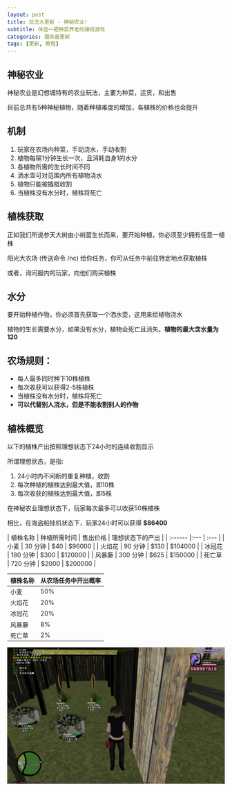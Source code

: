 ```yaml
---
layout: post
title: 玩法大更新 - 神秘农业!
subtitle: 体验一把种菜养老的赚钱游戏
categories: 服务器更新
tags: [更新, 教程]
---
```

## 神秘农业
神秘农业是幻想城特有的农业玩法，主要为种菜，运货，和出售

目前总共有5种神秘植物，随着种植难度的增加，各植株的价格也会提升

## 机制
 1. 玩家在农场内种菜，手动浇水，手动收割
 2. 植物每隔1分钟生长一次，且消耗自身1的水分
 3. 各植物所需的生长时间不同
 4. 洒水壶可对范围内所有植物浇水
 5. 植物只能被撬棍收割
 6. 当植株没有水分时，植株将死亡

## 植株获取
正如我们所说参天大树由小树苗生长而来，要开始种植，你必须至少拥有任意一植株

阳光大农场 (传送命令 /nc) 给你任务，你可从任务中前往特定地点获取植株

或者，询问服内的玩家，向他们购买植株

## 水分
要开始种植作物，你必须首先获取一个洒水壶，这用来给植物浇水

植物的生长需要水分，如果没有水分，植物会死亡且消失。**植物的最大含水量为120**

## 农场规则：
 * 每人最多同时种下10株植株
 * 每次收获可以获得2-5株植株
 * 当植株没有水分时，植株将死亡
 * **可以代替别人浇水，但是不能收割别人的作物**

## 植株概览
以下的植株产出按照理想状态下24小时的连续收割显示

所谓理想状态，是指:
 1. 24小时内不间断的重复种植，收割
 2. 每次种植的植株达到最大值，即10株
 3. 每次收获的植株达到最大值，即5株

在神秘农业理想状态下，玩家每次最多可以收获50株植株

相比，在海盗船挂机状态下，玩家24小时可以获得 **$86400**

| 植株名称 | 种植所需时间 | 售出价格 | 理想状态下的产出 |
| :------ |:--- | :--- |
| 小麦 | 30 分钟 | $40 | $96000 |
| 火焰花 | 90 分钟 | $130 | $104000 |
| 冰冠花 | 180 分钟 | $300 | $120000 |
| 风暴藤 | 300 分钟 | $625 | $150000 | 
| 死亡草 | 720 分钟 | $2000 | $200000 |

| 植株名称 | 从农场任务中开出概率 |
| :------ |:--- 
| 小麦 | 50% | 
| 火焰花 | 20% | 
| 冰冠花 | 20% | 
| 风暴藤 | 8% | 
| 死亡草 | 2% | 

![](/assets/images/screenshots/sa-mp-036.png)
